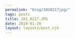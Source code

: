 ```yaml
---
permalink: "blog/1010217jpg/"
tags: posts
title: 101_0217.JPG
date: 2010-01-20
layout: layouts/post.njk
---
```


